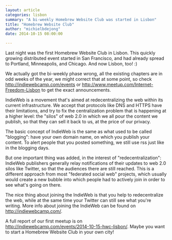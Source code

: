 ```yaml
---
layout: article
categories: lisbon
summary: "A bi-weekly Homebrew Website Club was started in Lisbon"
title: "Homebrew Website Club"
author: "michielbdejong"
date: 2014-10-15 08:00:00

---
```


Last night was the first Homebrew Website Club in Lisbon. This quickly growing distributed event started
in San Francisco, and had already spread to Portland, Minneapolis, and Chicago. And now Lisbon, too! :)

We actually got the bi-weekly phase wrong, all the existing chapters are in odd weeks of the year, we might correct
that at some point, so check http://indiewebcamp.com/events or http://www.meetup.com/Internet-Freedom-Lisbon to get
the exact announcements.

IndieWeb is a movement that's aimed at redecentralizing the web within its current infrastructure. We accept that
protocols like DNS and HTTPS have their limitations, and try to fix the centralization problem that is happening at
a higher level: the "silos" of web 2.0 in which we all pour the content we publish, so that they can sell it back to
us, at the price of our privacy.

The basic concept of IndieWeb is the same as what used to be called "blogging": have your own domain name, on which
you publish your content. To alert people that you posted something, we still use rss just like in the blogging days.

But one important thing was added, in the interest of "redecentralization": IndieWeb publishers generally relay
notifications of their updates to web 2.0 silos like Twitter, so that the audiences there are still reached. This
is a different approach from most "federated social web" projects, which usually would create a new bubble into which
people had to actively join in order to see what's going on there.

The nice thing about joining the IndieWeb is that you help to redecentralize the web, while at the same time your
Twitter can still see what you're writing. More info about joining the IndieWeb can be found on http://indiewebcamp.com/.

A full report of our first meetup is on http://indiewebcamp.com/events/2014-10-15-hwc-lisbon/. Maybe you want to start
a Homebrew Website Club in your own city!
